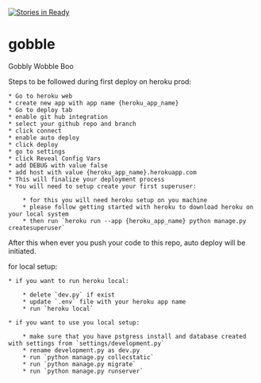 [![Stories in Ready](https://badge.waffle.io/auspi/gobble.png?label=ready&title=Ready)](https://waffle.io/auspi/gobble)
# gobble
Gobbly Wobble Boo

Steps to be followed during first deploy on heroku prod:

    * Go to heroku web
    * create new app with app name {heroku_app_name}
    * Go to deploy tab
    * enable git hub integration
    * select your github repo and branch
    * click connect
    * enable auto deploy
    * click deploy
    * go to settings
    * click Reveal Config Vars
    * add DEBUG with value false
    * add host with value {heroku_app_name}.herokuapp.com
    * This will finalize your deployment process
    * You will need to setup create your first superuser:

        * for this you will need heroku setup on you machine
        * please follow getting started with heroku to download heroku on your local system
        * then run `heroku run --app {heroku_app_name} python manage.py createsuperuser`


After this when ever you push your code to this repo, auto deploy will be initiated.

for local setup:

    * if you want to run heroku local:

        * delete `dev.py` if exist
        * update `.env` file with your heroku app name
        * run `heroku local`

    * if you want to use you local setup:

        * make sure that you have pstgress install and database created with settings from `settings/development.py`
        * rename development.py as dev.py
        * run `python manage.py collecstatic`
        * run `python manage.py migrate`
        * run `python manage.py runserver`


